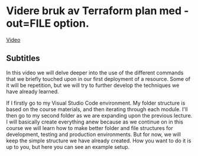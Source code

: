 # Videre bruk av Terraform plan med -out=FILE option.

[Video](https://www.youtube.com/watch?v=EfoUTfy6kCU)

## Subtitles

In this video we will delve deeper into the use of the different commands that we briefly touched upon in our first deployment of a resource. Some of it will be repetition, but we will try to further develop the techniques we have already learned.

If I firstly go to my Visual Studio Code environment. My folder structure is based on the course materials, and then iterating through each module. I'll then go to my second folder as we are expanding upon the previous lecture. I will basically create everything anew because as we continue on in this course we will learn how to make better folder and file structures for development, testing and production environments. But for now, we will keep the simple structure we have already created. How you want to do it is up to you, but here you can see an example setup.  

